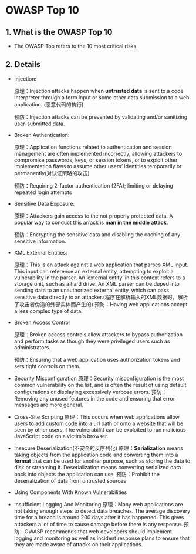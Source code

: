 # OWASP Top 10

## 1. What is the OWASP Top 10

* The OWASP Top refers to the 10 most critical risks.

## 2. Details 

* Injection: 

  原理：Injection attacks happen when **untrusted data** is sent to a code interpreter through a form input or some other data submission to a web application. (恶意代码的执行)

  预防：Injection attacks can be prevented by validating and/or sanitizing user-submitted data.

* Broken Authentication: 

  原理：Application functions related to authentication and session management are often implemented incorrectly, allowing attackers to compromise passwords, keys, or session tokens, or to exploit other implementation flaws to assume other users’ identities temporarily or permanently(对认证策略的攻击)

  预防：Requiring 2-factor authentication (2FA); limiting or delaying repeated login attempts

* Sensitive Data Exposure:

  原理：Attackers gain access to the not properly protected data. A popular way to conduct this arrack is **man in the middle attack**.

  预防：Encrypting the sensitive data and disabling the caching of any sensitive information.

* XML External Entities: 

  原理：This is an attack against a web application that parses XML input. This input can reference an external entity, attempting to exploit a vulnerability in the parser. An ‘external entity’ in this context refers to a storage unit, such as a hard drive. An XML parser can be duped into sending data to an unauthorized external entity, which can pass sensitive data directly to an attacker.(程序在解析输入的XML数据时，解析了攻击者伪造的外部实体而产生的)
  预防：Having web applications accept a less complex type of data.
  
* Broken Access Control

  原理：Broken access controls allow attackers to bypass authorization and perform tasks as though they were privileged users such as administrators.

  预防：Ensuring that a web application uses authorization tokens and sets tight controls on them.

* Security Misconfiguration
  原理：Security misconfiguration is the most common vulnerability on the list, and is often the result of using default configurations or displaying excessively verbose errors.
  预防：Removing any unused features in the code and ensuring that error messages are more general.
* Cross-Site Scripting
  原理：This occurs when web applications allow users to add custom code into a url path or onto a website that will be seen by other users. The vulnerabilitt can be exploited to run malicious JavaScript code on a victim's browser.
* Insecure Deserialization(不安全的反序列化)
  原理：**Serialization** means taking objects from the application code and converting them into a **format** that can be used for another purpose, such as storing the data to disk or streaming it. Deserialization means converting serialized data back into objects the application can use.
  预防：Prohibit the deserialization of data from untrusted sources
* Using Components With Known Vulnerabilities

* Insufficient Logging And Monitoring
  原理：Many web applications are not taking enough steps to detect data breaches. The average discovery time for a breach is around 200 days after it has happened. This gives attackers a lot of time to cause damage before there is any response.
  预防：OWASP recommends that web developers should implement logging and monitoring as well as incident response plans to ensure that they are made aware of attacks on their applications.

  

